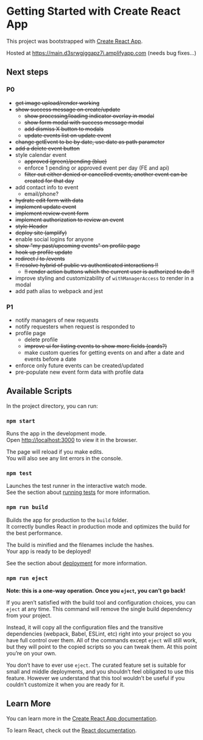 # Getting Started with Create React App

This project was bootstrapped with [Create React App](https://github.com/facebook/create-react-app).

Hosted at https://main.d3srwgjggapz7i.amplifyapp.com (needs bug fixes...)

## Next steps

### P0

- ~~get image ~~upload~~/render working~~
- ~~show success message on create/update~~
  - ~~show processing/loading indicator overlay in modal~~
  - ~~show form modal with success message modal~~
  - ~~add dismiss X button to modals~~
  - ~~update events list on update event~~
- ~~change getEvent to be by date, use date as path parameter~~
- ~~add a delete event button~~
- style calendar event
  - ~~approved (green)/pending (blue)~~
  - enforce 1 pending or approved event per day (FE and api)
  - ~~filter out either denied or cancelled events, another event can be created for that day~~
- add contact info to event
  - email/phone?
- ~~hydrate edit form with data~~
- ~~implement update event~~
- ~~implement review event form~~
- ~~implement authorization to review an event~~
- ~~style Header~~
- ~~deploy site (amplify)~~
- enable social logins for anyone
- ~~show "my past/upcoming events" on profile page~~
- ~~hook up profile update~~
- ~~redirect / to /events~~
- ~~!! resolve hybrid of public vs authenticated interactions !!~~
  - ~~!! render action buttons which the current user is authorized to do !!~~
- improve styling and customizability of `withManagerAccess` to render in a modal
- add path alias to webpack and jest

### P1

- notify managers of new requests
- notify requesters when request is responded to
- profile page
  - delete profile
  - ~~improve ui for listing events to show more fields (cards?)~~
  - make custom queries for getting events on and after a date and events before a date
- enforce only future events can be created/updated
- pre-populate new event form data with profile data

## Available Scripts

In the project directory, you can run:

### `npm start`

Runs the app in the development mode.\
Open [http://localhost:3000](http://localhost:3000) to view it in the browser.

The page will reload if you make edits.\
You will also see any lint errors in the console.

### `npm test`

Launches the test runner in the interactive watch mode.\
See the section about [running tests](https://facebook.github.io/create-react-app/docs/running-tests) for more information.

### `npm run build`

Builds the app for production to the `build` folder.\
It correctly bundles React in production mode and optimizes the build for the best performance.

The build is minified and the filenames include the hashes.\
Your app is ready to be deployed!

See the section about [deployment](https://facebook.github.io/create-react-app/docs/deployment) for more information.

### `npm run eject`

**Note: this is a one-way operation. Once you `eject`, you can’t go back!**

If you aren’t satisfied with the build tool and configuration choices, you can `eject` at any time. This command will remove the single build dependency from your project.

Instead, it will copy all the configuration files and the transitive dependencies (webpack, Babel, ESLint, etc) right into your project so you have full control over them. All of the commands except `eject` will still work, but they will point to the copied scripts so you can tweak them. At this point you’re on your own.

You don’t have to ever use `eject`. The curated feature set is suitable for small and middle deployments, and you shouldn’t feel obligated to use this feature. However we understand that this tool wouldn’t be useful if you couldn’t customize it when you are ready for it.

## Learn More

You can learn more in the [Create React App documentation](https://facebook.github.io/create-react-app/docs/getting-started).

To learn React, check out the [React documentation](https://reactjs.org/).
